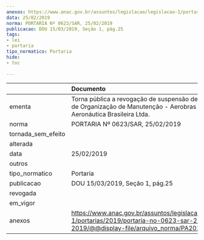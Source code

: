 ```yaml
---
anexos: https://www.anac.gov.br/assuntos/legislacao/legislacao-1/portarias/2019/portaria-no-0623-sar-25-02-2019/@@display-file/arquivo_norma/PA2019-0623.pdf
data: 25/02/2019
norma: PORTARIA Nº 0623/SAR, 25/02/2019
publicacao: DOU 15/03/2019, Seção 1, pág.25
tags:
- lei
- portaria
tipo_normatico: Portaria
hide: 
- toc 
 
---
```


|                    | Documento                                                                                                                                            |
|:-------------------|:-----------------------------------------------------------------------------------------------------------------------------------------------------|
| ementa             | Torna pública a revogação de suspensão de Certificado de Organização de Manutenção - Aerobras – Industria Aeronáutica Brasileira Ltda.               |
| norma              | PORTARIA Nº 0623/SAR, 25/02/2019                                                                                                                     |
| tornada_sem_efeito |                                                                                                                                                      |
| alterada           |                                                                                                                                                      |
| data               | 25/02/2019                                                                                                                                           |
| outros             |                                                                                                                                                      |
| tipo_normatico     | Portaria                                                                                                                                             |
| publicacao         | DOU 15/03/2019, Seção 1, pág.25                                                                                                                      |
| revogada           |                                                                                                                                                      |
| em_vigor           |                                                                                                                                                      |
| anexos             | https://www.anac.gov.br/assuntos/legislacao/legislacao-1/portarias/2019/portaria-no-0623-sar-25-02-2019/@@display-file/arquivo_norma/PA2019-0623.pdf |